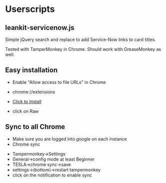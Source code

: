 # Userscripts

## leankit-servicenow.js

Simple jQuery search and replace to add Service-Now links to card titles.

Tested with TamperMonkey in Chrome.  Should work with GreaseMonkey as well.

## Easy installation

* Enable "Allow access to file URLs" in Chrome
 + chrome://extensions
* <a href="https://raw.github.com/kstateome/userscript/master/leankit-servicenow.tamper.js">Click to Install</a>
 + click on Raw

## Sync to all Chrome

* Make sure you are logged into google on each instance
* Chrome sync
 + Tampermonkey->Settings
 + General->config mode at least Beginner
 + TESLA->chrome sync->save
 + settings->(bottom)->restart tampermonkey
 + click on the notification to enable sync
   
